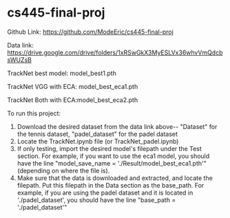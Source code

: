 # cs445-final-proj

Github Link: https://github.com/ModeEric/cs445-final-proj

Data link: https://drive.google.com/drive/folders/1xRSwGkX3MyESLVx36whvVmQdcbsWUZsB


TrackNet best model: model_best1.pth

TrackNet VGG with ECA: model_best_eca1.pth

TrackNet Both with ECA:model_best_eca2.pth



To run this project:
1. Download the desired dataset from the data link above-- "Dataset" for the tennis dataset, "padel_dataset" for the padel dataset
2. Locate the TrackNet.ipynb file (or TrackNet_padel.ipynb)
3. If only testing, import the desired model's filepath under the Test section. For example, if you want to use the eca1 model, you should have the line "model_save_name = './Result/model_best_eca1.pth'" (depending on where the file is).
4. Make sure that the data is downloaded and extracted, and locate the filepath. Put this filepath in the Data section as the base_path. For example, if you are using the padel dataset and it is located in './padel_dataset', you should have the line "base_path = './padel_dataset'"

